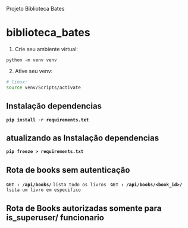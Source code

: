 Projeto Biblioteca Bates

# biblioteca_bates

1. Crie seu ambiente virtual:

```Git bash
python -m venv venv
```

2. Ative seu venv:

```bash
# linux:
source venv/Scripts/activate
```

## Instalação dependencias

**`pip install -r requirements.txt`**

## atualizando as Instalação dependencias

**`pip freeze > requirements.txt`**

## Rota de books sem autenticação

**`GET : /api/books/`** `lista todo os livros `
**`GET : /api/books/<book_id>/`** `lsita um livro em especifico `

## Rota de Books autorizadas somente para is_superuser/ funcionario
